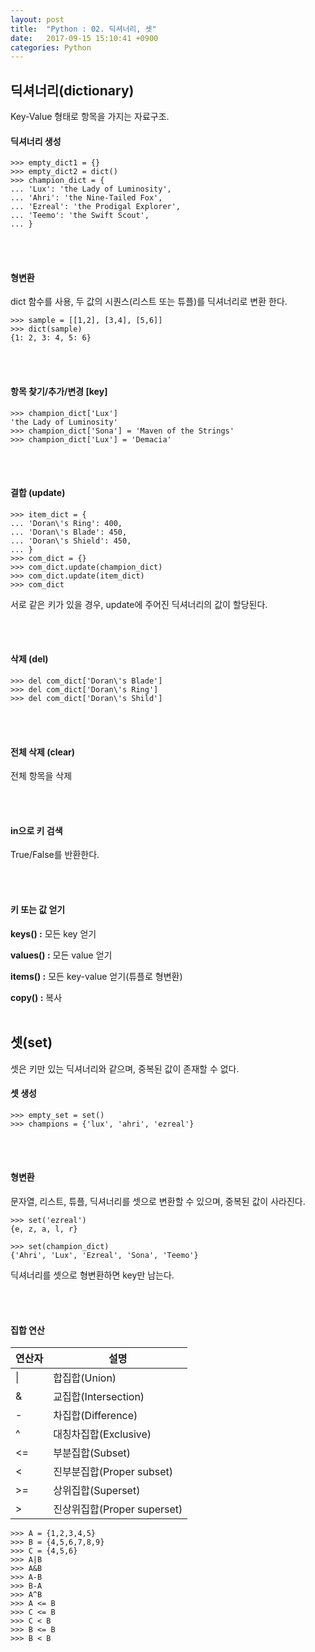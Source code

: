 ```yaml
---
layout: post
title:  "Python : 02. 딕셔너리, 셋"
date:   2017-09-15 15:10:41 +0900
categories: Python
---
```


## 딕셔너리(dictionary)
Key-Value 형태로 항목을 가지는 자료구조.

#### 딕셔너리 생성

```
>>> empty_dict1 = {}
>>> empty_dict2 = dict()
>>> champion_dict = {
... 'Lux': 'the Lady of Luminosity',
... 'Ahri': 'the Nine-Tailed Fox',
... 'Ezreal': 'the Prodigal Explorer',
... 'Teemo': 'the Swift Scout',
... }
```

<br><br>

#### 형변환

dict 함수를 사용, 두 값의 시퀀스(리스트 또는 튜플)를 딕셔너리로 변환 한다.

```
>>> sample = [[1,2], [3,4], [5,6]]
>>> dict(sample)
{1: 2, 3: 4, 5: 6}
```
<br><br>
#### 항목 찾기/추가/변경 [key]

```
>>> champion_dict['Lux']
'the Lady of Luminosity'
>>> champion_dict['Sona'] = 'Maven of the Strings'
>>> champion_dict['Lux'] = 'Demacia'

```

<br><br>

#### 결합 (update)

```
>>> item_dict = {
... 'Doran\'s Ring': 400,
... 'Doran\'s Blade': 450,
... 'Doran\'s Shield': 450,
... }
>>> com_dict = {}
>>> com_dict.update(champion_dict)
>>> com_dict.update(item_dict)
>>> com_dict

```
서로 같은 키가 있을 경우, update에 주어진 딕셔너리의 값이 할당된다.

<br><br>

#### 삭제 (del)

```
>>> del com_dict['Doran\'s Blade']
>>> del com_dict['Doran\'s Ring']
>>> del com_dict['Doran\'s Shild']
```

<br><br>
#### 전체 삭제 (clear)
전체 항목을 삭제

<br><br>
#### in으로 키 검색
True/False를 반환한다.

<br><br>
#### 키 또는 값 얻기
**keys() :**
모든 key 얻기

**values() :**
모든 value 얻기

**items() :**
모든 key-value 얻기(튜플로 형변환)

**copy() :**
복사
<br><br>

## 셋(set)
셋은 키만 있는 딕셔너리와 같으며, 중복된 값이 존재할 수 없다.

#### 셋 생성

```
>>> empty_set = set()
>>> champions = {'lux', 'ahri', 'ezreal'}
```

<br><br>
#### 형변환
문자열, 리스트, 튜플, 딕셔너리를 셋으로 변환할 수 있으며, 중복된 값이 사라진다.

```
>>> set('ezreal')
{e, z, a, l, r}
```

```
>>> set(champion_dict)
{'Ahri', 'Lux', 'Ezreal', 'Sona', 'Teemo'}
```
딕셔너리를 셋으로 형변환하면 key만 남는다.

<br><br>

#### 집합 연산

| 연산자  | 설명  |
|---|---|
| \|  | 합집합(Union)  |
| &  | 교집합(Intersection)  |
|  - | 차집합(Difference)  |
|  ^ | 대칭차집합(Exclusive)  |
|  <= | 부분집합(Subset)  |
|  < |  진부분집합(Proper subset) |
|  >= | 상위집합(Superset)  |
|  > |  진상위집합(Proper superset) |

```
>>> A = {1,2,3,4,5}
>>> B = {4,5,6,7,8,9}
>>> C = {4,5,6}
>>> A|B
>>> A&B
>>> A-B
>>> B-A
>>> A^B
>>> A <= B
>>> C <= B
>>> C < B
>>> B <= B
>>> B < B
```
